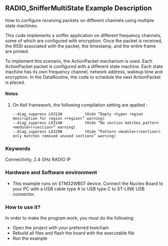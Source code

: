 ## __RADIO_SnifferMultiState Example Description__

How to configure receiving packets on different channels using multiple state machines.

This code implements a sniffer application on different frequency channels, some of which are configured with encryption.
Once the packet is received, the RSSI associated with the packet, the timestamp, and the entire frame are printed.

To implement this scenario, the ActionPacket mechanism is used. Each ActionPacket packet is configured with a different state machine.
Each state machine has its own frequency channel, network address, wakeup time and encryption.
In the DataRoutine, the code to schedule the next ActionPacket is placed.

#### __Notes__
                                            
 1. On Keil framework, the following compilation setting are applied :
    
        --diag_suppress L6312W          (Hide “Empty <type> region description for region <region>” warning)
        --diag_suppress L6314W          (Hide “No section matches pattern <module>(<section>” warning)
        --diag_suppress L6329W          (Hide “Pattern <module>(<section>) only matches removed unused sections” warning)


### __Keywords__

Connectivity, 2.4 GHz RADIO IP

### __Hardware and Software environment__

  - This example runs on STM32WB07 device.
    Connect the Nucleo Board to your PC with a USB cable type A to USB type C to ST-LINK USB connector. 

### __How to use it?__

In order to make the program work, you must do the following:

 - Open the project with your preferred toolchain
 - Rebuild all files and flash the board with the executable file
 - Run the example
